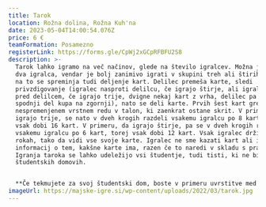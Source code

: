 ```yaml
---
title: Tarok
location: Rožna dolina, Rožna Kuh'na
date: 2023-05-04T14:00:54.076Z
price: 6 €
teamFormation: Posamezno
registerLink: https://forms.gle/CpWj2xGCpRFBFU2S8
description: >-
  Tarok lahko igramo na več načinov, glede na število igralcev. Možna je igra za
  dva igralca, vendar je bolj zanimivo igrati v skupini treh ali štirih. Glede
  na to se spreminja tudi deljenje kart. Delilec premeša karte, sledi
  privzdigovanje (igralec nasproti delilcu, če igrajo štirje, ali igralec tik
  pred delilcem, če igrajo trije, dvigne nekaj kart z vrha, delilec pa postavi
  spodnji del kupa na zgornji), nato se deli karte. Prvih šest kart gre v
  nespremenjenem vrstnem redu v talon, ki zaenkrat ostane skrit. V primeru, da
  igrajo trije, se nato v dveh krogih razdeli vsakemu igralcu po 8 kart, torej
  vsak dobi 16 kart. V primeru, da igrajo štirje, pa se v dveh krogih razdeli
  vsakemu igralcu po 6 kart, torej vsak dobi 12 kart. Vsak igralec drži karte v
  rokah, tako da vidi vse svoje karte. Igralec ne sme kazati kart ali izdati
  informacij o tem, kakšne karte ima, razen če to naredi v skladu s pravili.
  Igranja taroka se lahko udeležijo vsi študentje, tudi tisti, ki ne bivajo v
  študentskih domovih.


  **Če tekmujete za svoj študentski dom, boste v primeru uvrstitve med prve tri prinesli domu za 1. mesto 8 točk, za 2. mesto 6 točk in za 3. mesto 4 točke.**
imageUrl: https://majske-igre.si/wp-content/uploads/2022/03/tarok.jpg
---
```

